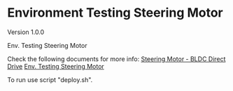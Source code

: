 # Environment Testing Steering Motor

Version 1.0.0

Env. Testing Steering Motor

Check the following documents for more info:
[Steering Motor - BLDC Direct Drive](https://bw-robotics.atlassian.net/wiki/spaces/RH/pages/379224384/Steering+Motor+-+BLDC+Direct+Drive)
[Env. Testing Steering Motor](https://bw-robotics.atlassian.net/wiki/spaces/RH/pages/436994564/Env.+Testing+Steering+Motor)

To run use script "deploy.sh".
